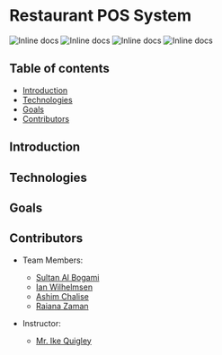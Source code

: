 # Restaurant POS System

![Inline docs](https://img.shields.io/github/license/Old-Town-Road/restaurant-pos-system?color=maroon)
![Inline docs](https://img.shields.io/github/issues/Old-Town-Road/restaurant-pos-system)
![Inline docs](https://img.shields.io/github/stars/Old-Town-Road/restaurant-pos-system)
![Inline docs](https://img.shields.io/twitter/url?url=https%3A%2F%2Fgithub.com%2FOld-Town-Road%2Frestaurant-pos-system%2Fedit%2Fmaster%2FREADME.md)


## Table of contents
* [Introduction](#introduction)
* [Technologies](#technologies)
* [Goals](#goals)
* [Contributors](#contributors)

## Introduction


## Technologies


## Goals
 
   
## Contributors
   * Team Members:
       * [Sultan Al Bogami](https://github.com/AlbogamiSultan)
       * [Ian Wilhelmsen](https://github.com/iwilhelmsen)
       * [Ashim Chalise](https://github.com/ashim01)
       * [Raiana Zaman](https://github.com/raianazaman)

   * Instructor:
       * [Mr. Ike Quigley](https://github.com/iquigley)
